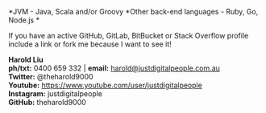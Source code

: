 

*JVM - Java, Scala and/or Groovy
*Other back-end languages - Ruby, Go, Node.js
*

If you have an active GitHub, GitLab, BitBucket or Stack Overflow profile include a 
link or fork me because I want to see it!

**Harold Liu**</br>
**ph/txt:** 0400 659 332 | **email:** harold@justdigitalpeople.com.au</br>
**Twitter:** @theharold9000</br>
**Youtube:** https://www.youtube.com/user/justdigitalpeople</br>
**Instagram:** justdigitalpeople</br>
**GitHub:** theharold9000</br>